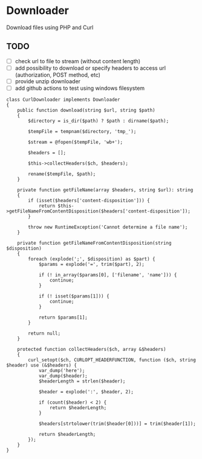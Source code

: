 # Downloader

Download files using PHP and Curl

## TODO
- [ ] check url to file to stream (without content length)
- [ ] add possibility to download or specify headers to access url (authorization, POST method, etc)
- [ ] provide unzip downloader
- [ ] add github actions to test using windows filesystem

```
class CurlDownloader implements Downloader
{
    public function download(string $url, string $path)
    {
        $directory = is_dir($path) ? $path : dirname($path);

        $tempFile = tempnam($directory, 'tmp_');

        $stream = @fopen($tempFile, 'wb+');

        $headers = [];

        $this->collectHeaders($ch, $headers);

        rename($tempFile, $path);
    }

    private function getFileName(array $headers, string $url): string
    {
        if (isset($headers['content-disposition'])) {
            return $this->getFileNameFromContentDisposition($headers['content-disposition']);
        }

        throw new RuntimeException('Cannot determine a file name');
    }

    private function getFileNameFromContentDisposition(string $disposition)
    {
        foreach (explode(';', $disposition) as $part) {
            $params = explode('=', trim($part), 2);

            if (! in_array($params[0], ['filename', 'name'])) {
                continue;
            }

            if (! isset($params[1])) {
                continue;
            }

            return $params[1];
        }

        return null;
    }

    protected function collectHeaders($ch, array &$headers)
    {
        curl_setopt($ch, CURLOPT_HEADERFUNCTION, function ($ch, string $header) use (&$headers) {
            var_dump('here');
            var_dump($header);
            $headerLength = strlen($header);

            $header = explode(':', $header, 2);

            if (count($header) < 2) {
                return $headerLength;
            }

            $headers[strtolower(trim($header[0]))] = trim($header[1]);

            return $headerLength;
        });
    }
}

```
